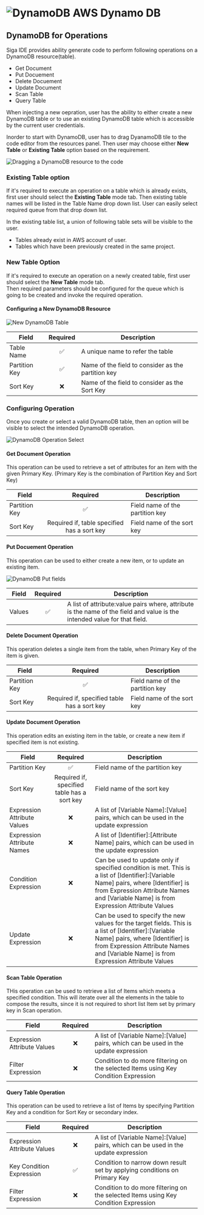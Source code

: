 # ![DynamoDB](images/dynamodb/dynamodb_icon.svg) AWS Dynamo DB

## DynamoDB for Operations

Siga IDE provides ability generate code to perform following operations on a DynamoDB resource(table).

* Get Document
* Put Docuement
* Delete Docuement
* Update Document
* Scan Table
* Query Table

When injecting a new oepration, user has the ability to either create a new DynamoDB table or to use an existing DynamoDB table which is accessible by the current user credentials.

Inorder to start with DynamoDB, user has to drag DyanamoDB tile to the code editor from the resources panel. Then user may choose either **New Table** or **Existing Table** option based on the requirement.

![Dragging a DynamoDB resource to the code](images/dynamodb/ddb_drag.gif)

### Existing Table option

If it's required to execute an operation on a table which is already exists, first user should select the **Existing Table** mode tab. Then existing table names will be listed in the Table Name drop down list. User can easily select required queue from that drop down list.

In the existing table list, a union of following table sets will be visible to the user.

* Tables already exist in AWS account of user.
* Tables which have been previously created in the same project.

### New Table Option

If it's required to execute an operation on a newly created table, first user should select the **New Table** mode tab.\
Then required parameters should be configured for the queue which is going to be created and invoke the required operation.

#### Configuring a New DynamoDB Resource

![New DynamoDB Table](images/dynamodb/new_ddb.jpg)

Field|Required|Description
---|:---:|---
Table Name| :white_check_mark: |A unique name to refer the table
Partition Key| :white_check_mark: |Name of the field to consider as the partition key
Sort Key| :x: |Name of the field to consider as the Sort Key

### Configuring Operation

Once you create or select a valid DynamoDB table, then an option will be visible to select the intended DynamoDB operation.

![DynamoDB Operation Select](images/dynamodb/ddb_op_select.jpg)

#### Get Document Operation

This operation can be used to retrieve a set of attributes for an item with the given Primary Key. (Primary Key is the combination of Partition Key and Sort Key)

Field|Required|Description|
---|:---:|---|
Partition Key| :white_check_mark: |Field name of the partition key
Sort Key|Required if, table specified has a sort key|Field name of the sort key

#### Put Docuement Operation

This operation can be used to either create a new item, or to update an existing item.

![DynamoDB Put fields](images/dynamodb/ddb_pu_kv.jpg)

Field|Required|Description|
---|:---:|---|
Values| :white_check_mark: |A list of attribute:value pairs where, attribute is the name of the field and value is the intended value for that field.

#### Delete Document Operation

This operation deletes a single item from the table, when Primary Key of the item is given.

Field|Required|Description|
---|:---:|---|
Partition Key| :white_check_mark: |Field name of the partition key
Sort Key|Required if, specified table has a sort key|Field name of the sort key

#### Update Document Operation

This operation edits an existing item in the table, or create a new item if specified item is not existing.

Field|Required|Description|
---|:---:|---|
Partition Key| :white_check_mark: |Field name of the partition key
Sort Key|Required if, specified table has a sort key|Field name of the sort key
Expression Attribute Values| :x: |A list of [Variable Name]:[Value] pairs, which can be used in the update expression
Expression Attribute Names| :x: |A list of [Identifier]:[Attribute Name] pairs, which can be used in the update expression
Condition Expression| :x: |Can be used to update only if specified condition is met. This is a list of [Identifier]:[Variable Name] pairs, where [Identifier] is from Expression Attribute Names and [Variable Name] is from Expression Attribute Values
Update Expression| :x: |Can be used to specify the new values for the target fields. This is a list of [Identifier]:[Variable Name] pairs, where [Identifier] is from Expression Attribute Names and [Variable Name] is from Expression Attribute Values

#### Scan Table Operation

THis operation can be used to retrieve a list of Items which meets a specified condition. This will iterate over all the elements in the table to compose the results, since it is not required to short list Item set by primary key in Scan operation.

Field|Required|Description|
---|:---:|---|
Expression Attribute Values| :x: |A list of [Variable Name]:[Value] pairs, which can be used in the update expression
Filter Expression| :x: |Condition to do more filtering on the selected Items using Key Condition Expression

#### Query Table Operation

This operation can be used to retrieve a list of Items by specifying Partition Key and a condition for Sort Key or secondary index.

Field|Required|Description|
---|:---:|---|
Expression Attribute Values| :x: |A list of [Variable Name]:[Value] pairs, which can be used in the update expression
Key Condition Expression| :white_check_mark: |Condition to narrow down result set by applying conditions on Primary Key
Filter Expression| :x: |Condition to do more filtering on the selected Items using Key Condition Expression
